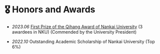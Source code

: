 # 🎖 Honors and Awards
- *2023.06* [First Prize of the Qihang Award of Nankai University](https://news.nankai.edu.cn/ywsd/system/2023/06/11/030056705.shtml) (3 awardees in NKU) (Commended by the University President)

- *2022.10* Outstanding Academic Scholarship of Nankai University (Top 6%)
